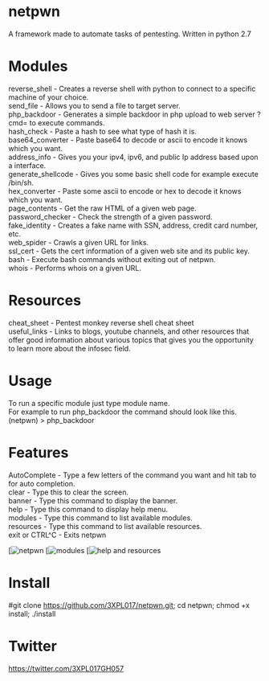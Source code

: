 # netpwn
A framework made to automate tasks of pentesting.
Written in python 2.7

# Modules
reverse_shell - Creates a reverse shell with python to connect to a specific machine of your choice. <br />
send_file - Allows you to send a file to target server. <br />
php_backdoor - Generates a simple backdoor in php upload to web server ?cmd= to execute commands. <br />
hash_check - Paste a hash to see what type of hash it is. <br />
base64_converter - Paste base64 to decode or ascii to encode it knows which you want. <br />
address_info - Gives you your ipv4, ipv6, and public Ip address based upon a interface. <br />
generate_shellcode - Gives you some basic shell code for example execute /bin/sh. <br /> 
hex_converter - Paste some ascii to encode or hex to decode it knows which you want. <br />
page_contents - Get the raw HTML of a given web page. <br />
password_checker - Check the strength of a given password. <br />
fake_identity - Creates a fake name with SSN, address, credit card number, etc. <br />
web_spider - Crawls a given URL for links. <br />
ssl_cert - Gets the cert information of a given web site and its public key. <br />
bash - Execute bash commands without exiting out of netpwn. <br />
whois - Performs whois on a given URL.

# Resources
cheat_sheet - Pentest monkey reverse shell cheat sheet <br />
useful_links - Links to blogs, youtube channels, and other resources that 
    offer good information about various topics that gives you the
    opportunity to learn more about the infosec field.

# Usage
To run a specific module just type module name. <br />
For example to run php_backdoor the command should look like this. <br />
(netpwn) > php_backdoor

# Features
AutoComplete - Type a few letters of the command you want and hit tab to for auto completion. <br />
clear - Type this to clear the screen. <br />
banner - Type this command to display the banner. <br />
help - Type this command to display help menu. <br />
modules - Type this command to list available modules. <br />
resources - Type this command to list available resources. <br />
exit or CTRL^C - Exits netpwn

[![netpwn](https://github.com/3XPL017/netpwn/blob/master/images/netpwn.png)
[![modules](https://github.com/3XPL017/netpwn/blob/master/images/modules.png)
[![help and resources](https://github.com/3XPL017/netpwn/blob/master/images/resources.png)


# Install
#git clone https://github.com/3XPL017/netpwn.git; cd netpwn; chmod +x install; ./install

# Twitter
https://twitter.com/3XPL017GH057
